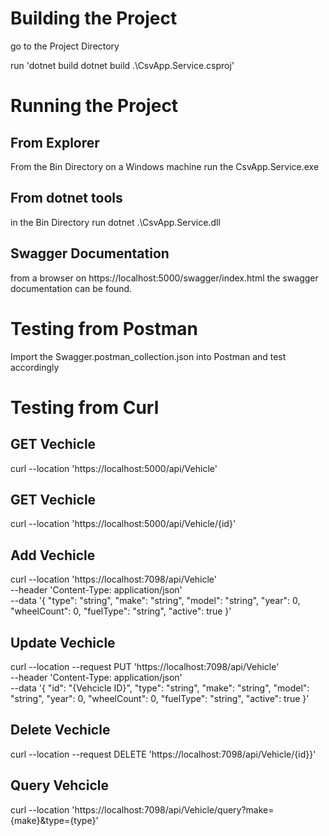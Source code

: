 # Building the Project

go to the Project Directory

run 'dotnet build dotnet build .\CsvApp.Service.csproj'

# Running the Project

## From Explorer
From the Bin Directory on a Windows machine run the CsvApp.Service.exe

## From dotnet tools
in the Bin Directory run dotnet .\CsvApp.Service.dll

## Swagger Documentation
from a browser on https://localhost:5000/swagger/index.html the swagger documentation can be found.

# Testing from Postman

Import the Swagger.postman_collection.json into Postman and test accordingly


# Testing from Curl

## GET Vechicle
curl --location 'https://localhost:5000/api/Vehicle'

## GET Vechicle
curl --location 'https://localhost:5000/api/Vehicle/{id}'

## Add Vechicle

curl --location 'https://localhost:7098/api/Vehicle' \
--header 'Content-Type: application/json' \
--data '{
  "type": "string",
  "make": "string",
  "model": "string",
  "year": 0,
  "wheelCount": 0,
  "fuelType": "string",
  "active": true
}'

## Update Vechicle

curl --location --request PUT 'https://localhost:7098/api/Vehicle' \
--header 'Content-Type: application/json' \
--data '{
        "id": "{Vehcicle ID}",
        "type": "string",
        "make": "string",
        "model": "string",
        "year": 0,
        "wheelCount": 0,
        "fuelType": "string",
        "active": true
    }'


## Delete Vechicle
curl --location --request DELETE 'https://localhost:7098/api/Vehicle/{id}}'

## Query Vehcicle
curl --location 'https://localhost:7098/api/Vehicle/query?make={make}&type={type}'